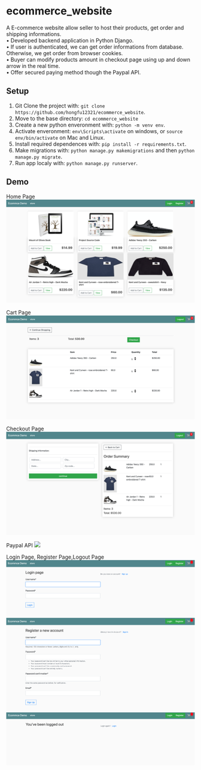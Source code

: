 # ecommerce_website
A E-commerce website allow seller to host their products, get order and shipping informations. \
• Developed backend application in Python Django. \
• If user is authenticated, we can get order informations from database. Otherwise, we get order from browser cookies. \
• Buyer can modify products amount in checkout page using up and down arrow in the real time. \
• Offer secured paying method though the Paypal API.

## Setup

1. Git Clone the project with: ```git clone https://github.com/hongfu12321/ecommerce_website```.
2. Move to the base directory: ```cd ecommerce_website```
3. Create a new python enveronment with: ```python -m venv env```.
4. Activate enveronment: ```env\Scripts\activate``` on windows, or ```source env/bin/activate``` on Mac and Linux.
5. Install required dependences with: ```pip install -r requirements.txt```.
6. Make migrations with: ```python manage.py makemigrations``` and then ```python manage.py migrate```.
7. Run app localy with: ```python manage.py runserver```.

## Demo
Home Page
![](img/home_page.png)

Cart Page
![](img/cart_page.png)

Checkout Page
![](img/checkout_page.png)

Paypal API
![](paypal_api.png)

Login Page, Register Page,Logout Page
![](img/login.png)
![](img/register.png)
![](img/logout.png)
